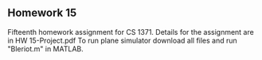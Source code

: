 ## Homework 15

Fifteenth homework assignment for CS 1371. Details for the assignment are in HW 15-Project.pdf
To run plane simulator download all files and run "Bleriot.m" in MATLAB.
